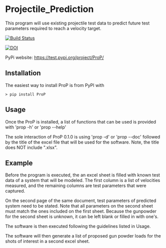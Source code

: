 # Projectile_Prediction

This program will use existing projectile test data to predict future test parameters required to reach a velocity target.

[![Build Status](https://travis-ci.org/coeyl/Projectile_Prediction.svg?branch=master)](https://travis-ci.org/coeyl/Projectile_Prediction)

[![DOI](https://zenodo.org/badge/181944492.svg)](https://zenodo.org/badge/latestdoi/181944492)

PyPi website:
https://test.pypi.org/project/ProP/

## Installation

The easiest way to install ProP is from PyPI with

    > pip install ProP

## Usage
Once the ProP is installed, a list of functions that can be used is provided with 'prop -h' or 'prop --help'

The sole interaction of ProP 0.1.0 is using 'prop -d' or 'prop --doc' followed by the title of the excel file
that will be used for the software. Note, the title does NOT include ".xlsx".

## Example
Before the program is executed, the an excel sheet is filled with known test data of a system that will be
modeled. The first column is a list of velocities measured, and the remaining columns are test parameters
that were captured.

On the second page of the same document, test parameters of predicted system need to be stated. Note that
all parameters on the second sheet must match the ones included on the first sheet. Because the gunpowder
for the second sheet is unknown, it can be left blank or filled in with one's.

The software is then executed following the guidelines listed in Usage.

The software will then generate a list of proposed gun powder loads for the shots of interest in a second
excel sheet.
